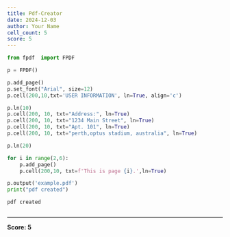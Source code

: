 ```yaml
---
title: Pdf-Creator
date: 2024-12-03
author: Your Name
cell_count: 5
score: 5
---
```


```python
from fpdf  import FPDF
```


```python
p = FPDF()
```


```python
p.add_page()
p.set_font("Arial", size=12)
p.cell(200,10,txt='USER INFORMATION', ln=True, align='c')

p.ln(10)
p.cell(200, 10, txt="Address:", ln=True)
p.cell(200, 10, txt="1234 Main Street", ln=True)
p.cell(200, 10, txt="Apt. 101", ln=True)
p.cell(200, 10, txt="perth,optus stadium, australia", ln=True)

p.ln(20)
```


```python
for i in range(2,6):
    p.add_page()
    p.cell(200,10, txt=f'This is page {i}.',ln=True)

p.output('example.pdf')
print("pdf created")
```

    pdf created



```python

```


---
**Score: 5**
